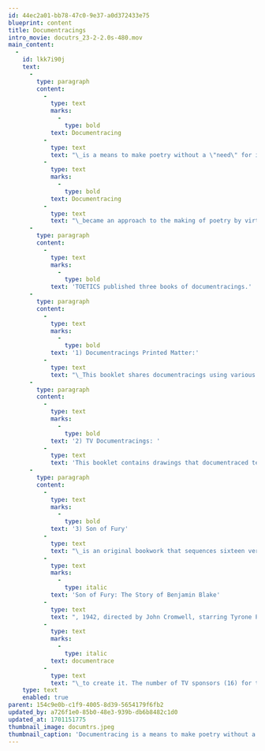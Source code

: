 ```yaml
---
id: 44ec2a01-bb78-47c0-9e37-a0d372433e75
blueprint: content
title: Documentracings
intro_movie: docutrs_23-2-2.0s-480.mov
main_content:
  -
    id: lkk7i90j
    text:
      -
        type: paragraph
        content:
          -
            type: text
            marks:
              -
                type: bold
            text: Documentracing
          -
            type: text
            text: "\_is a means to make poetry without a \"need\" for inspiration. This approach to art unfolded during Tom’s early studies of semiotics in the 1970s, which helped Tom understand the mediating principles of the mind that constantly operate within a human being. It sparked for Tom an interest to extract “parts” from an object or environment he was experiencing such as reading a magazine, watching TV, or taking a walk. While thus engaged in the activity parts were observed, like points in time, and then extracted (traced!) as single units. These traces were always extracted according to a predetermined set of rules. In other words,\_\_"
          -
            type: text
            marks:
              -
                type: bold
            text: Documentracing
          -
            type: text
            text: "\_became an approach to the making of poetry by virtue of created structures and systems.\_"
      -
        type: paragraph
        content:
          -
            type: text
            marks:
              -
                type: bold
            text: 'TOETICS published three books of documentracings.'
      -
        type: paragraph
        content:
          -
            type: text
            marks:
              -
                type: bold
            text: '1) Documentracings Printed Matter:'
          -
            type: text
            text: "\_This booklet shares documentracings using various publications. Each publication (magazine,\_\_spontaneously approached within the constraints of an applied system to determine action. There were no predetermined themes, and all pages were “read” from front to back with covers always included. Single “units” (a single symbol or a group of related symbols) were usually selected from each page and traced or cut out, always maintaining their original spatial position."
      -
        type: paragraph
        content:
          -
            type: text
            marks:
              -
                type: bold
            text: '2) TV Documentracings: '
          -
            type: text
            text: 'This booklet contains drawings that documentraced television programs using a sheet of tracing paper that was placed on the television screen. Visual elements were traced with lines. In some situations, words were captured and written down via listening. In some drawings parts were combined using various rules. For example: capture a visual part with line but ending the line when the image moved or disappeared; add to a line tracing words or sounds captured by listening to program and written where the line ended.'
      -
        type: paragraph
        content:
          -
            type: text
            marks:
              -
                type: bold
            text: '3) Son of Fury'
          -
            type: text
            text: "\_is an original bookwork that sequences sixteen verbivisual drawings derived from the original two-hour movie by the same name ("
          -
            type: text
            marks:
              -
                type: italic
            text: 'Son of Fury: The Story of Benjamin Blake'
          -
            type: text
            text: ", 1942, directed by John Cromwell, starring Tyrone Power and Gene Tierney) using\_"
          -
            type: text
            marks:
              -
                type: italic
            text: documentrace
          -
            type: text
            text: "\_to create it. The number of TV sponsors (16) for the movie determined the number of pages. Each TV commercial was verbally recorded as fragments of texts due to delay in writing down the words; then each text was placed in the center of the screen for words serving as originating points to draw lines from; the number of lines selected were limited to the movie segment that followed (until the next commercial interruption); then words or sounds were selected from the sequence of the movie with each selection placed at the end of each line. A limited edition of 300 numbered copies; 34 pages, 21 x 16.5 cm, printed offset.\_"
    type: text
    enabled: true
parent: 154c9e0b-c1f9-4005-8d39-5654179f6fb2
updated_by: a726f1e0-85b0-48e3-939b-db6b8482c1d0
updated_at: 1701151775
thumbnail_image: documtrs.jpeg
thumbnail_caption: 'Documentracing is a means to make poetry without a "need" for inspiration. TOETICS published three books of documentracings: Documentracings Printed Matter, TV Documentracings, and Son of Fury. Each nook documents a series of drawings made for a particular reason, or using a special source for its tracings.'
---
```

